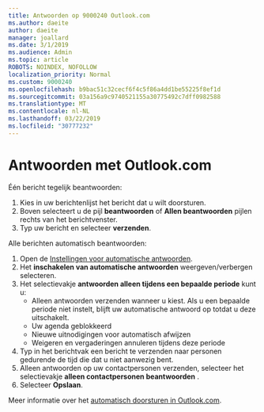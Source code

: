 ```yaml
---
title: Antwoorden op 9000240 Outlook.com
ms.author: daeite
author: daeite
manager: joallard
ms.date: 3/1/2019
ms.audience: Admin
ms.topic: article
ROBOTS: NOINDEX, NOFOLLOW
localization_priority: Normal
ms.custom: 9000240
ms.openlocfilehash: b9bac51c32cecf6f4c5f86a4dd1be55225f8ef1d
ms.sourcegitcommit: 03a156a9c9740521155a30775492c7dff0982588
ms.translationtype: MT
ms.contentlocale: nl-NL
ms.lasthandoff: 03/22/2019
ms.locfileid: "30777232"
---
```

# <a name="replying-in-outlookcom"></a>Antwoorden met Outlook.com

Één bericht tegelijk beantwoorden:

1. Kies in uw berichtenlijst het bericht dat u wilt doorsturen.
2. Boven selecteert u de pijl **beantwoorden** of **Allen beantwoorden** pijlen rechts van het berichtvenster.
3. Typ uw bericht en selecteer **verzenden**.

Alle berichten automatisch beantwoorden:

1. Open de [Instellingen voor automatische antwoorden](https://outlook.live.com/mail/options/mail/automaticReplies/automaticRepliesOption).
2. Het **inschakelen van automatische antwoorden** weergeven/verbergen selecteren.
3. Het selectievakje **antwoorden alleen tijdens een bepaalde periode** kunt u:
    - Alleen antwoorden verzenden wanneer u kiest. Als u een bepaalde periode niet instelt, blijft uw automatische antwoord op totdat u deze uitschakelt.
    - Uw agenda geblokkeerd
    - Nieuwe uitnodigingen voor automatisch afwijzen
    - Weigeren en vergaderingen annuleren tijdens deze periode
4. Typ in het berichtvak een bericht te verzenden naar personen gedurende de tijd die dat u niet aanwezig bent.
5. Alleen antwoorden op uw contactpersonen verzenden, selecteer het selectievakje **alleen contactpersonen beantwoorden** .
6. Selecteer **Opslaan**.

Meer informatie over het [automatisch doorsturen in Outlook.com](https://support.office.com/article/14614626-9855-48dc-a986-dec81d07b1a0).
